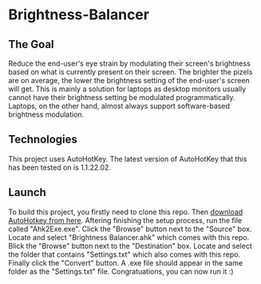 # Brightness-Balancer

## The Goal
Reduce the end-user's eye strain by modulating their screen's brightness based on what is currently present on their screen. The brighter the pizels are on average, the lower the brightness setting of the end-user's screen will get. This is mainly a solution for laptops as desktop monitors usually cannot have their brightness setting be modulated programmatically. Laptops, on the other hand, almost always support software-based brightness modulation.

## Technologies
This project uses AutoHotKey. The latest version of AutoHotKey that this has been tested on is 1.1.22.02.

## Launch
To build this project, you firstly need to clone this repo. Then [download AutoHotkey from here](https://www.autohotkey.com). Aftering finishing the setup process, run the file called "Ahk2Exe.exe". Click the "Browse" button next to the "Source" box. Locate and select "Brightness Balancer.ahk" which comes with this repo. Blick the "Browse" button next to the "Destination" box. Locate and select the folder that contains "Settings.txt" which also comes with this repo. Finally click the "Convert" button. A .exe file should appear in the same folder as the "Settings.txt" file. Congratuations, you can now run it :)
